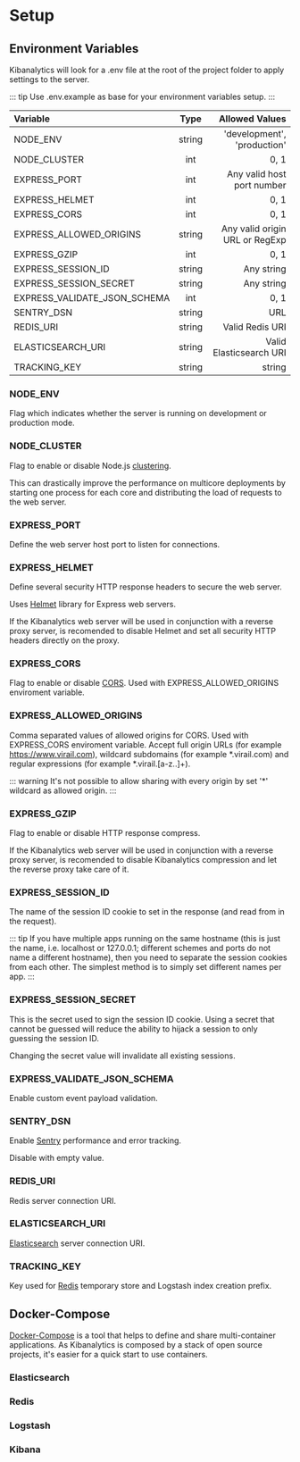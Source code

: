 # Setup

## Environment Variables

Kibanalytics will look for a .env file at the root of the project folder to apply settings to the server.

::: tip
Use .env.example as base for your environment variables setup.
:::

| Variable                       |  Type  |                 Allowed Values |
|:-------------------------------|:------:|-------------------------------:|
| NODE_ENV                       | string |    'development', 'production' |
| NODE_CLUSTER                   |  int   |                           0, 1 |
| EXPRESS_PORT                   |  int   |     Any valid host port number |
| EXPRESS_HELMET                 |  int   |                           0, 1 | 
| EXPRESS_CORS                   |  int   |                           0, 1 |
| EXPRESS_ALLOWED_ORIGINS        | string | Any valid origin URL or RegExp |
| EXPRESS_GZIP                   |  int   |                           0, 1 |
| EXPRESS_SESSION_ID             | string |                     Any string |
| EXPRESS_SESSION_SECRET         | string |                     Any string |
| EXPRESS_VALIDATE_JSON_SCHEMA   |  int   |                           0, 1 |
| SENTRY_DSN                     | string |                            URL |
| REDIS_URI                      | string |                Valid Redis URI |
| ELASTICSEARCH_URI              | string |        Valid Elasticsearch URI |
| TRACKING_KEY                   | string |                         string |

### NODE_ENV

Flag which indicates whether the server is running on development or production mode.

### NODE_CLUSTER

Flag to enable or disable Node.js [clustering](https://nodejs.org/api/cluster.html).

This can drastically improve the performance on multicore deployments by starting one process for each core and
distributing the load of requests to the web server.

### EXPRESS_PORT

Define the web server host port to listen for connections.

### EXPRESS_HELMET

Define several security HTTP response headers to secure the web server.

Uses [Helmet](https://github.com/helmetjs/helmet) library for Express web servers.

If the Kibanalytics web server will be used in conjunction with a reverse proxy server, is recomended to disable Helmet and set
all security HTTP headers directly on the proxy.

### EXPRESS_CORS

Flag to enable or disable [CORS](https://developer.mozilla.org/pt-BR/docs/Web/HTTP/CORS).
Used with EXPRESS_ALLOWED_ORIGINS enviroment variable.

### EXPRESS_ALLOWED_ORIGINS

Comma separated values of allowed origins for CORS. Used with EXPRESS_CORS enviroment variable.
Accept full origin URLs (for example https://www.virail.com), wildcard subdomains (for example *.virail.com) and
regular expressions (for example *.virail.[a-z\..]+).

::: warning
It's not possible to allow sharing with every origin by set '*' wildcard as allowed origin.
:::

### EXPRESS_GZIP

Flag to enable or disable HTTP response compress.

If the Kibanalytics web server will be used in conjunction with a reverse proxy server, is recomended to
disable Kibanalytics compression and let the reverse proxy take care of it.

### EXPRESS_SESSION_ID

The name of the session ID cookie to set in the response (and read from in the request).

::: tip
If you have multiple apps running on the same hostname
(this is just the name, i.e. localhost or 127.0.0.1; different schemes and ports do not name a different hostname),
then you need to separate the session cookies from each other. The simplest method is to simply set different names
per app.
:::

### EXPRESS_SESSION_SECRET

This is the secret used to sign the session ID cookie. Using a secret that cannot be guessed will reduce the ability
to hijack a session to only guessing the session ID.

Changing the secret value will invalidate all existing sessions.

### EXPRESS_VALIDATE_JSON_SCHEMA

Enable custom event payload validation.

### SENTRY_DSN

Enable [Sentry](https://sentry.io) performance and error tracking.

Disable with empty value.

### REDIS_URI

Redis server connection URI.

### ELASTICSEARCH_URI

[Elasticsearch](https://www.elastic.co) server connection URI.

### TRACKING_KEY

Key used for [Redis](https://redis.io) temporary store and Logstash index creation prefix.

## Docker-Compose

[Docker-Compose](https://docs.docker.com/compose/) is a tool that helps to define and share multi-container applications. As Kibanalytics is composed by a
stack of open source projects, it's easier for a quick start to use containers.

### Elasticsearch

### Redis

### Logstash

### Kibana
